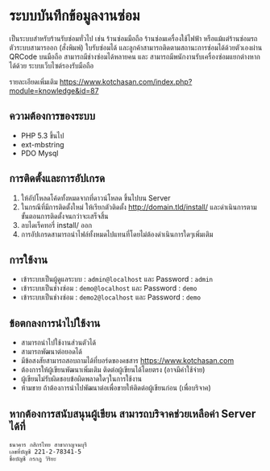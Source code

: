 # ระบบบันทึกข้อมูลงานซ่อม

เป็นระบบสำหรับร้านรับซ่อมทั่วไป เช่น ร้านซ่อมมือถือ ร้านซ่อมเครื่องใช้ไฟฟ้า หรือแม้แต่ร้านซ่อมรถ ตัวระบบสามารออก (สั่งพิมพ์) ใบรับซ่อมได้
และลูกค้าสามารถติดตามสถานะการซ่อมได้ด้วยตัวเองผ่าน QRCode บนมือถือ สามารถมีช่างซ่อมได้หลายคน
และ สามารถมีพนักงานรับเครื่องซ่อมแยกต่างหากได้ด้วย ระบบเว็บไซต์รองรับมือถือ

รายละเอียดเพิ่มเติม https://www.kotchasan.com/index.php?module=knowledge&id=87

## ความต้องการของระบบ

- PHP 5.3 ขึ้นไป
- ext-mbstring
- PDO Mysql

## การติดตั้งและการอัปเกรด

1.  ให้อัปโหลดโค้ดทั้งหมดจากที่ดาวน์โหลด ขึ้นไปบน Server
2.  ในกรณีที่มีการติดตั้งใหม่ ให้เรียกตัวติดตั้ง http://domain.tld/install/ และดำเนินการตามขั้นตอนการติดตั้งจนกว่าจะเสร็จสิ้น
3.  ลบไดเร็คทอรี่ install/ ออก
4.  การอัปเกรดสามารถนำไฟล์ทั้งหมดไปแทนที่โดยไม่ต้องดำเนินการใดๆเพิ่มเติม

## การใช้งาน

- เข้าระบบเป็นผู้ดูแลระบบ : `admin@localhost` และ Password : `admin`
- เข้าระบบเป็นช่างซ่อม : `demo@localhost` และ Password : `demo`
- เข้าระบบเป็นช่างซ่อม : `demo2@localhost` และ Password : `demo`

## ข้อตกลงการนำไปใช้งาน

- สามารถนำไปใช้งานส่วนตัวได้
- สามารถพัฒนาต่อยอดได้
- มีข้อสงสัยสามารถสอบถามได้ที่บอร์ดของคชสาร https://www.kotchasan.com
- ต้องการให้ผู้เขียนพัฒนาเพิ่มเติม ติดต่อผู้เขียนได้โดยตรง (อาจมีค่าใช้จ่าย)
- ผู้เขียนไม่รับผิดชอบข้อผิดพลาดใดๆในการใช้งาน
- ห้ามขาย ถ้าต้องการนำไปพัฒนาต่อเพื่อขายให้ติดต่อผู้เขียนก่อน (เพื่อบริจาค)

## หากต้องการสนับสนุนผู้เขียน สามารถบริจาคช่วยเหลือค่า Server ได้ที่

```
ธนาคาร กสิกรไทย สาขากาญจนบุรี
เลขที่บัญชี 221-2-78341-5
ชื่อบัญชี กรกฎ วิริยะ
```
